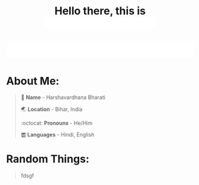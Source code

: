 <h1 align="center">Hello there, this is <img src="/assets/name2.gif" width="299"></h1>


<h1><img src="/assets/work2.gif"></h1>


# About Me:


> :bust_in_silhouette: **Name** - Harshavardhana Bharati
> 
> :earth_asia: **Location** - Bihar, India
>
> :octocat: **Pronouns** - He/Him
>
> :ab: **Languages** - Hindi, English


<h1></h1>

# Random Things:


>fdsgf
